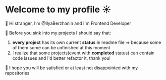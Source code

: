 # Welcome to my profile :sunny:
 👋 Hi stranger, I’m @IlyaBerzhanin and I'm Frontend Developer  
 
 :ghost: Before you sink into my projects I should say that:
 1. **every project** has its own current **status** in readme file => because some of them some can be unfinished at this moment 
 2. I realize that some projects(event with __completed__ status) can contain code issues and I'd better refactor it, thank you!
 
 :pray: I hope you will be satisfied or at least not disappointed with my repositories
 

<!---
IlyaBerzhanin/IlyaBerzhanin is a ✨ special ✨ repository because its `README.md` (this file) appears on your GitHub profile.
You can click the Preview link to take a look at your changes.
--->
